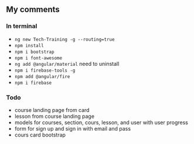 ## My comments

### In terminal
 - `ng new Tech-Training -g --routing=true`
 - `npm install`
 - `npm i bootstrap`
 - `npm i font-awesome`
 - `ng add @angular/material`  need to uninstall
 - `npm i firebase-tools -g`
 - `npm add @angular/fire`
 - `npm i firebase`

### Todo
* course landing page from card
* lesson from course landing page
 * models for courses, section, cours, lesson, and user with user progress 
 * form for sign up and sign in with email and pass
 * cours card bootstrap
 

